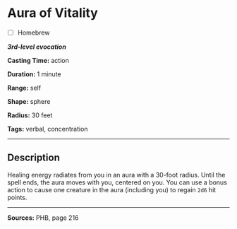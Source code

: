# Aura of Vitality

- [ ] Homebrew

***3rd-level evocation***

**Casting Time:** action

**Duration:** 1 minute

**Range:** self

**Shape:** sphere

**Radius:** 30 feet

**Tags:** verbal, concentration

---

## Description
Healing energy radiates from you in an aura with a 30-foot radius.
Until the spell ends, the aura moves with you, centered on you.
You can use a bonus action to cause one creature in the aura (including you) to regain `2d6` hit points.

---

**Sources:** PHB, page 216
